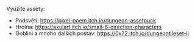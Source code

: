 Využité assety:
* Podsvětí: https://pixel-poem.itch.io/dungeon-assetpuck
* Hrdina: https://axulart.itch.io/small-8-direction-characters
* Goblini a mnoho dalších postav: https://0x72.itch.io/dungeontileset-ii
